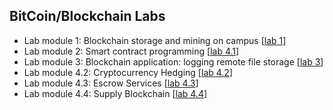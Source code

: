BitCoin/Blockchain Labs
---

- Lab module 1: Blockchain storage and mining on campus [[lab 1](lab1/README.md)]
- Lab module 2: Smart contract programming [[lab 4.1](lab2/README.md)]
- Lab module 3: Blockchain application: logging remote file storage [[lab 3](lab3/README.md)]
- Lab module 4.2: Cryptocurrency Hedging [[lab 4.2](lab4.2/README.md)]
- Lab module 4.3: Escrow Services [[lab 4.3](lab4.3/README.md)]
- Lab module 4.4: Supply Blockchain [[lab 4.4](lab4.4/README.md)]


